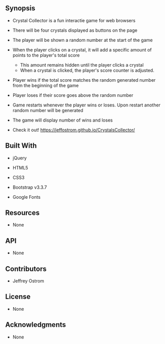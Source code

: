 Synopsis
-------------------------------------------------------------------------------------

- Crystal Collector is a fun interactie game for web browsers

- There will be four crystals displayed as buttons on the page

- The player will be shown a random number at the start of the game

- When the player clicks on a crystal, it will add a specific amount of points to the player's total score

	- This amount remains hidden until the player clicks a crystal
	- When a crystal is clicked, the player's score counter is adjusted. 

- Player wins if the total score matches the random generated number from the beginning of the game

- Player loses if their score goes above the random number 

- Game restarts whenever the player wins or loses. Upon restart another random number will be generated  

- The game will display number of wins and loses 

- Check it out!  https://jeffostrom.github.io/CrystalsCollector/

Built With
-------------------------------------------------------------------------------------

- jQuery

- HTML5

- CSS3

- Bootstrap v3.3.7

- Google Fonts

Resources
-------------------------------------------------------------------------------------

- None

API
-------------------------------------------------------------------------------------

- None 

Contributors
-------------------------------------------------------------------------------------

- Jeffrey Ostrom

License
-------------------------------------------------------------------------------------

- None

Acknowledgments
-------------------------------------------------------------------------------------
- None